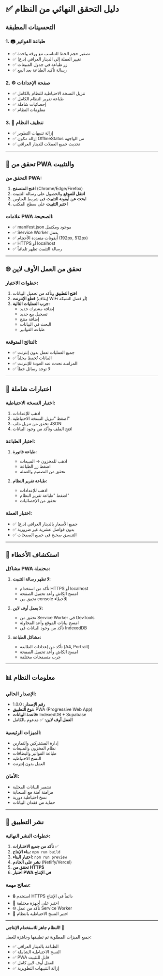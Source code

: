 # ✅ دليل التحقق النهائي من النظام

## التحسينات المطبقة

### 1. 🖨️ طباعة الفواتير

- ✅ تصغير حجم الخط للتناسب مع ورقة واحدة
- ✅ تغيير العملة إلى الدينار العراقي (د.ع)
- ✅ زر طباعة في جدول المبيعات
- ✅ رسالة تأكيد الطباعة بعد البيع

### 2. ⚙️ صفحة الإعدادات

- ✅ تنزيل النسخة الاحتياطية للنظام بالكامل
- ✅ طباعة تقرير النظام الكامل
- ✅ إحصائيات شاملة
- ✅ معلومات النظام

### 3. 🧹 تنظيف النظام

- ✅ إزالة تنبيهات التطوير
- ✅ إزالة مكون OfflineStatus من الواجهة
- ✅ تحديث جميع العملات للدينار العراقي

---

## 📱 تحقق من PWA والتثبيت

### التحقق من PWA:

1. **افتح المتصفح** (Chrome/Edge/Firefox)
2. **انتقل للموقع** والحصول على رسالة التثبيت
3. **ابحث عن أيقونة التثبيت** في شريط العناوين
4. **اختبر التثبيت** على سطح المكتب

### علامات PWA الصحيحة:

- ✅ manifest.json موجود ومكتمل
- ✅ Service Worker يعمل
- ✅ أيقونات متعددة الأحجام (192px, 512px)
- ✅ HTTPS أو localhost
- ✅ رسالة التثبيت تظهر تلقائياً

---

## 🌐 تحقق من العمل الأوف لاين

### خطوات الاختبار:

1. **افتح التطبيق** وتأكد من تحميل البيانات
2. **قطع الإنترنت** (إيقاف WiFi أو فصل الشبكة)
3. **جرب العمليات التالية:**
   - إضافة مشترك جديد
   - تسجيل بيع جديد
   - إضافة منتج
   - البحث في البيانات
   - طباعة الفواتير

### النتائج المتوقعة:

- ✅ جميع العمليات تعمل بدون إنترنت
- ✅ البيانات تُحفظ محلياً
- ✅ المزامنة تحدث عند العودة للإنترنت
- ✅ لا توجد رسائل خطأ

---

## 🧪 اختبارات شاملة

### اختبار النسخة الاحتياطية:

1. اذهب للإعدادات
2. اضغط "تنزيل النسخة الاحتياطية"
3. تحقق من تنزيل ملف JSON
4. افتح الملف وتأكد من وجود البيانات

### اختبار الطباعة:

1. **طباعة فاتورة:**

   - اذهب للمخزون → المبيعات
   - اضغط زر الطباعة
   - تحقق من التصميم والعملة

2. **طباعة تقرير النظام:**
   - اذهب للإعدادات
   - اضغط "طباعة تقرير النظام"
   - تحقق من الإحصائيات

### اختبار العملة:

- ✅ جميع الأسعار بالدينار العراقي (د.ع)
- ✅ بدون فواصل عشرية غير ضرورية
- ✅ التنسيق صحيح في جميع الصفحات

---

## 🔧 استكشاف الأخطاء

### مشاكل PWA محتملة:

1. **لا تظهر رسالة التثبيت:**

   - تأكد من استخدام HTTPS أو localhost
   - امسح الكاش وأعد تحميل الصفحة
   - تحقق من console للأخطاء

2. **لا يعمل أوف لاين:**

   - تحقق من Service Worker في DevTools
   - امسح بيانات الموقع وأعد المحاولة
   - تأكد من وجود البيانات في IndexedDB

3. **مشاكل الطباعة:**
   - تأكد من إعدادات الطابعة (A4, Portrait)
   - امسح الكاش وأعد تحميل الصفحة
   - جرب متصفحات مختلفة

---

## 📊 معلومات النظام

### الإصدار الحالي:

- **رقم الإصدار:** 1.0.0
- **نوع التطبيق:** PWA (Progressive Web App)
- **قاعدة البيانات:** IndexedDB + Supabase
- **العمل أوف لاين:** ✅ مدعوم بالكامل

### الميزات الرئيسية:

- إدارة المشتركين والتمارين
- نظام المخزون والمبيعات
- طباعة الفواتير والبطاقات
- النسخ الاحتياطية
- العمل بدون إنترنت

### الأمان:

- تشفير البيانات المحلية
- مزامنة آمنة مع السحابة
- نسخ احتياطية دورية
- حماية من فقدان البيانات

---

## 🚀 نشر التطبيق

### خطوات النشر النهائية:

1. **تأكد من جميع الاختبارات** ✅
2. **بناء الإنتاج:** `npm run build`
3. **اختبار البناء:** `npm run preview`
4. **نشر على الخادم** (Netlify/Vercel)
5. **تحقق من HTTPS**
6. **اختبار PWA في الإنتاج**

### نصائح مهمة:

- 🔒 استخدم HTTPS دائماً في الإنتاج
- 📱 اختبر على أجهزة مختلفة
- 🌐 تأكد من عمل Service Worker
- 💾 اختبر النسخ الاحتياطية بانتظام

---

**النظام جاهز للاستخدام الإنتاجي! 🎉**

جميع الميزات المطلوبة تم تطبيقها وجاهزة للعمل:

- ✅ الطباعة بالدينار العراقي
- ✅ النسخ الاحتياطية الشاملة
- ✅ PWA قابل للتثبيت
- ✅ العمل أوف لاين كامل
- ✅ إزالة التنبيهات التطويرية
